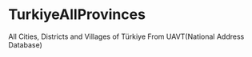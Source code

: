 # TurkiyeAllProvinces

All Cities, Districts and Villages of Türkiye From UAVT(National Address Database)
